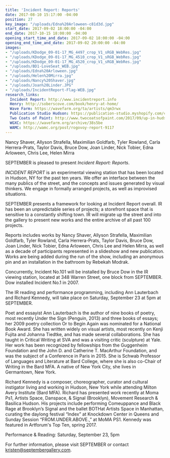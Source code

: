 ```yaml
---
title: 'Incident Report: Reports'
date: 2017-08-10 15:17:00 -04:00
position: 27
key_image: "/uploads/Edna%20Arloween-c81d3d.jpg"
start_date: 2017-09-02 18:00:00 -04:00
end_date: 2017-10-15 18:00:00 -04:00
opening_start_time_and_date: 2017-09-02 18:00:00 -04:00
opening_end_time_and_date: 2017-09-02 20:00:00 -04:00
images:
- "/uploads/KDodge_09-01-17_MG_4497_crop_V1_sRGB_WebRes.jpg"
- "/uploads/KDodge_09-01-17_MG_4510_crop_V1_sRGB_WebRes.jpg"
- "/uploads/KDodge_09-01-17_MG_4520_crop_V1_sRGB_WebRes.jpg"
- "/uploads/BD1-LoveSeat_WEB.jpg"
- "/uploads/Edna%20Arloween.jpg"
- "/uploads/Helen%20Mirra.jpg"
- "/uploads/Nancy%20Shaver.jpg"
- "/uploads/Joan%20Linder.JPG"
- "/uploads/IncidentReport-Flag-WEB.jpg"
research_links:
  Incident Report: http://www.incidentreport.info
  Henry: http://soberscove.com/book/henry-at-home/
  Wave Farm: https://wavefarm.org/ta/artists/qm3rwx
  Publication Studio Hudson: https://publication-studio.myshopify.com/collections/pilot-editions/products/incident-report-no-1-100
  Two Coats of Paint: http://www.twocoatsofpaint.com/2017/09/up-in-hudson-with-suzanne-joelson.html?utm_source=MadMimi&utm_medium=email&utm_content=Seattle+Sunday%3A+post-internet+painting%2C+Calvin+Ross+Carl%2C+Cable+Griffith%2C+fantastic+utopias%2C+more&utm_campaign=20170917_m141480744_September+17%2C+2017&utm_term=Gallery+crawl+in+Hudson
  WGXC: https://wavefarm.org/archive/38s5be
  WAMC: http://wamc.org/post/rogovoy-report-9117
---
```


Nancy Shaver, Allyson Strafella, Maximilian Goldfarb, Tyler Rowland, Carla Herrera-Prats, Taylor Davis, Bruce Dow, Joan Linder, Nick Tobier, Edna Arloween, Chris Lee, Helen Mirra

SEPTEMBER is pleased to present *Incident Report: Reports*. 

*INCIDENT REPORT* is an experimental viewing station that has been located in Hudson, NY for the past ten years. We offer an interface between the many publics of the street, and the concepts and issues generated by visual thinkers. We engage in formally arranged projects, as well as improvised situations. 

SEPTEMBER presents a framework for looking at Incident Report overall. IR has been an unpredictable series of projects; a storefront space that is sensitive to a constantly shifting town. IR will migrate up the street and into the gallery to present new works and the entire archive of all past 100 projects. 

Reports includes works by Nancy Shaver, Allyson Strafella, Maximilian Goldfarb, Tyler Rowland, Carla Herrera-Prats, Taylor Davis, Bruce Dow, Joan Linder, Nick Tobier, Edna Arloween, Chris Lee and Helen Mirra, as well as a decade of participants represented in a slideshow and new publication. Works are being added during the run of the show, including an anonymous pin and an installation in the bathroom by Rebekah Modrak.

Concurrently, Incident No.101 will be installed by Bruce Dow in the IR viewing station, located at 348 Warren Street, one block from SEPTEMBER. Dow installed Incident No.1 in 2007. 

The IR reading and performance programming, including Ann Lauterbach and Richard Kennedy, will take place on Saturday, September 23 at 5pm at SEPTEMBER. 

Poet and essayist Ann Lauterbach is the author of nine books of poetry, most recently Under the Sign (Penguin, 2013) and three books of essays; her 2009 poetry collection Or to Begin Again was nominated for a National Book Award. She has written widely on visual artists, most recently on Kenji Fujita and Johanna Tiedtke,  and has made several collaborations. She has taught in Critical Writing at SVA and was a visiting critic (sculpture) at Yale. Her work has been recognized by fellowships from the Guggenheim Foundation and the John D. and Catherine T. MacArthur Foundation, and was the subject of a Conference in Paris in 2015. She is Schwab Professor of Languages and Literature at Bard College, where she is also co-Chair of Writing in the Bard MFA. A native of New York City, she lives in Germantown, New York. 

Richard Kennedy is a composer, choreographer, curator and cultural instigator living and working in Hudson, New York while attending Milton Avery Institute (Bard MFA). Richard has presented work recently at Moma Ps1, Artists Space, Danspace, & Signal (Brooklyn), Movement Research & Basilica Hudson. His projects include performing Comeuppance and Black Rage at Brooklyn’s Signal and the ballet BOTHat Artists Space in Manhattan, curating the daylong festival “Index” at Knockdown Center in Queens and Sunday Session  “FROM.UNDER.ABOVE.,” at MoMA PS1. Kennedy was featured in Artforum's Top Ten, spring 2017.

Performance & Reading: Saturday, September 23, 5pm

For further information, please visit SEPTEMBER or contact kristen@septembergallery.com.